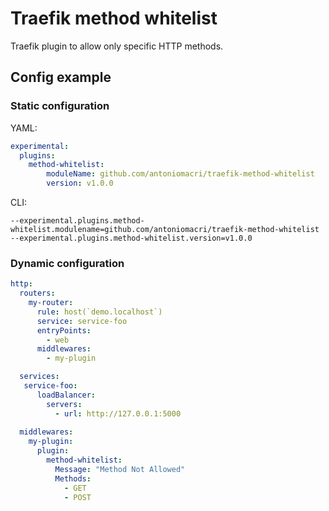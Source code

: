 # Traefik method whitelist

Traefik plugin to allow only specific HTTP methods.


## Config example

### Static configuration

YAML:
```yml
experimental:
  plugins:
    method-whitelist:
        moduleName: github.com/antoniomacri/traefik-method-whitelist
        version: v1.0.0
```

CLI:
```
--experimental.plugins.method-whitelist.modulename=github.com/antoniomacri/traefik-method-whitelist
--experimental.plugins.method-whitelist.version=v1.0.0
```

### Dynamic configuration

```yml
http:
  routers:
    my-router:
      rule: host(`demo.localhost`)
      service: service-foo
      entryPoints:
        - web
      middlewares:
        - my-plugin

  services:
   service-foo:
      loadBalancer:
        servers:
          - url: http://127.0.0.1:5000
  
  middlewares:
    my-plugin:
      plugin:
        method-whitelist:
          Message: "Method Not Allowed"
          Methods:
            - GET
            - POST
```
